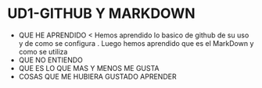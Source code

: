 
# UD1-GITHUB Y MARKDOWN
* QUE HE APRENDIDO
< Hemos aprendido lo basico de github de su uso y de como se configura . Luego hemos aprendido que es el MarkDown y como se utiliza 
* QUE NO ENTIENDO
* QUE ES LO QUE MAS Y MENOS ME GUSTA
* COSAS QUE ME HUBIERA GUSTADO APRENDER  
